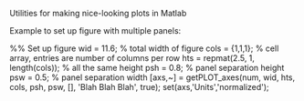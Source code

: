 Utilities for making nice-looking plots in Matlab

Example to set up figure with multiple panels:

%% Set up figure
wid     = 11.6;    % total width of figure
cols    = {1,1,1}; % cell array, entries are number of columns per row
hts     = repmat(2.5, 1, length(cols)); % all the same height
psh     = 0.8; % panel separation height
psw     = 0.5; % panel separation width
[axs,~] = getPLOT_axes(num, wid, hts, cols, psh, psw, [], 'Blah Blah Blah', true);
set(axs,'Units','normalized');
